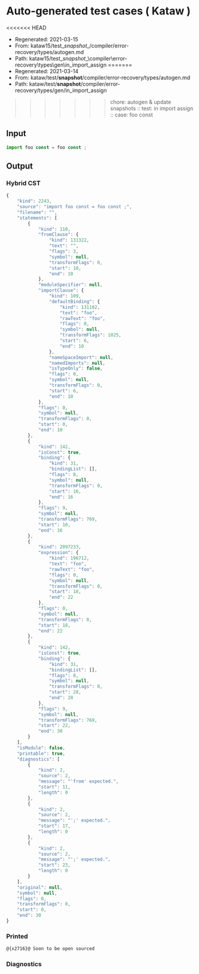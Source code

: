 # Auto-generated test cases ( Kataw )
<<<<<<< HEAD
- Regenerated: 2021-03-15
- From: kataw15/test\__snapshot__/compiler/error-recovery/types/autogen.md
- Path: kataw15/test\__snapshot__\compiler\error-recovery\types\gen\in_import_assign
=======
- Regenerated: 2021-03-14
- From: kataw/test/__snapshot__/compiler/error-recovery/types/autogen.md
- Path: kataw/test/__snapshot__/compiler/error-recovery/types/gen/in_import_assign
>>>>>>> chore: autogen & update snapshots
> :: test: in import assign
> :: case: foo const
## Input

`````js
import foo const = foo const ;
`````

## Output

### Hybrid CST

```javascript
{
    "kind": 2243,
    "source": "import foo const = foo const ;",
    "filename": "",
    "statements": [
        {
            "kind": 110,
            "fromClause": {
                "kind": 131322,
                "text": "",
                "flags": 3,
                "symbol": null,
                "transformFlags": 0,
                "start": 10,
                "end": 10
            },
            "moduleSpecifier": null,
            "importClause": {
                "kind": 109,
                "defaultBinding": {
                    "kind": 131102,
                    "text": "foo",
                    "rawText": "foo",
                    "flags": 0,
                    "symbol": null,
                    "transformFlags": 1025,
                    "start": 6,
                    "end": 10
                },
                "nameSpaceImport": null,
                "namedImports": null,
                "isTypeOnly": false,
                "flags": 0,
                "symbol": null,
                "transformFlags": 0,
                "start": 6,
                "end": 10
            },
            "flags": 0,
            "symbol": null,
            "transformFlags": 0,
            "start": 0,
            "end": 10
        },
        {
            "kind": 142,
            "isConst": true,
            "binding": {
                "kind": 31,
                "bindingList": [],
                "flags": 8,
                "symbol": null,
                "transformFlags": 0,
                "start": 16,
                "end": 16
            },
            "flags": 9,
            "symbol": null,
            "transformFlags": 769,
            "start": 10,
            "end": 16
        },
        {
            "kind": 2097233,
            "expression": {
                "kind": 196712,
                "text": "foo",
                "rawText": "foo",
                "flags": 0,
                "symbol": null,
                "transformFlags": 0,
                "start": 18,
                "end": 22
            },
            "flags": 0,
            "symbol": null,
            "transformFlags": 0,
            "start": 18,
            "end": 22
        },
        {
            "kind": 142,
            "isConst": true,
            "binding": {
                "kind": 31,
                "bindingList": [],
                "flags": 8,
                "symbol": null,
                "transformFlags": 0,
                "start": 28,
                "end": 28
            },
            "flags": 9,
            "symbol": null,
            "transformFlags": 769,
            "start": 22,
            "end": 30
        }
    ],
    "isModule": false,
    "printable": true,
    "diagnostics": [
        {
            "kind": 2,
            "source": 2,
            "message": "'from' expected.",
            "start": 11,
            "length": 0
        },
        {
            "kind": 2,
            "source": 2,
            "message": "';' expected.",
            "start": 17,
            "length": 0
        },
        {
            "kind": 2,
            "source": 2,
            "message": "';' expected.",
            "start": 23,
            "length": 0
        }
    ],
    "original": null,
    "symbol": null,
    "flags": 0,
    "transformFlags": 0,
    "start": 0,
    "end": 30
}
```

### Printed

```javascript
@{x2716}@ Soon to be open sourced
```

### Diagnostics

```javascript

```

